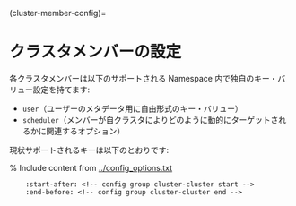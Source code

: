 (cluster-member-config)=
# クラスタメンバーの設定

各クラスタメンバーは以下のサポートされる Namespace 内で独自のキー・バリュー設定を持てます:

- `user`（ユーザーのメタデータ用に自由形式のキー・バリュー）
- `scheduler`（メンバーが自クラスタによりどのように動的にターゲットされるかに関連するオプション）

現状サポートされるキーは以下のとおりです:

% Include content from [../config_options.txt](../config_options.txt)
```{include} ../config_options.txt
    :start-after: <!-- config group cluster-cluster start -->
    :end-before: <!-- config group cluster-cluster end -->
```
